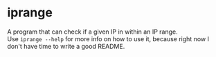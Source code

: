 # iprange

A program that can check if a given IP in within an IP range.  
Use `iprange --help` for more info on how to use it, because right now
I don't have time to write a good README.